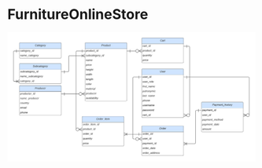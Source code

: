 # FurnitureOnlineStore

![ERD](https://github.com/DmytroChup/FurnitureOnlineStore/blob/main/er-diagram.png)
